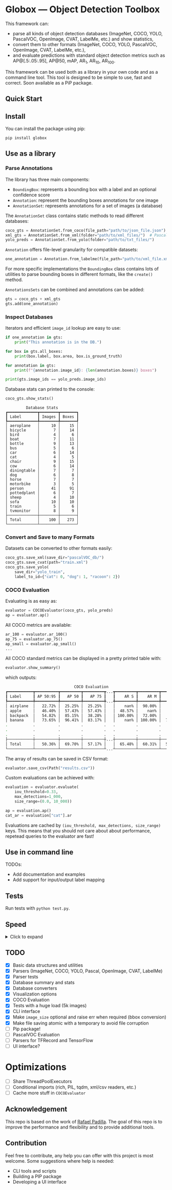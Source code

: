 # Globox — Object Detection Toolbox

This framework can:

* parse all kinds of object detection databases (ImageNet, COCO, YOLO, PascalVOC, OpenImage, CVAT, LabelMe, etc.) and show statistics,
* convert them to other formats (ImageNet, COCO, YOLO, PascalVOC, OpenImage, CVAT, LabelMe, etc.),
* and evaluate predictions with standard object detection metrics such as AP@[.5:.05:.95], AP@50, mAP, AR<sub>1</sub>, AR<sub>10</sub>, AR<sub>100</sub>.

This framework can be used both as a library in your own code and as a command line tool. This tool is designed to be simple to use, fast and correct. Soon available as a PiP package.

## Quick Start

## Install

You can install the package using pip:

```shell
pip install globox
```

## Use as a library

### Parse Annotations

The library has three main components:
- `BoundingBox`: represents a bounding box with a label and an optional confidence score
- `Annotation`: represent the bounding boxes annotations for one image
- `AnnotationSet`: represents annotations for a set of images (a database)

The `AnnotationSet` class contains static methods to read different databases:

```python
coco_gts = AnnotationSet.from_coco(file_path="path/to/json_file.json")
xml_gts = AnnotationSet.from_xml(folder="path/to/xml_files/")  # PascalVOC
yolo_preds = AnnotationSet.from_yolo(folder="path/to/txt_files/")
```

`Annotation` offers file-level granularity for compatible datasets:

```python
one_annotation = Annotation.from_labelme(file_path="path/to/xml_file.xml")
```

For more specific implementations the `BoundingBox` class contains lots of utilities to parse bounding boxes in different formats, like the `create()` method.

`AnnotationsSets` can be combined and annotations can be added:

```python
gts = coco_gts + xml_gts
gts.add(one_annotation)
```

### Inspect Databases

Iterators and efficient `image_id` lookup are easy to use:

```python
if one_annotation in gts:
    print("This annotation is in the DB.")

for box in gts.all_boxes:
    print(box.label, box.area, box.is_ground_truth)

for annotation in gts:
    print(f"{annotation.image_id}: {len(annotation.boxes)} boxes")

print(gts.image_ids == yolo_preds.image_ids)
```

Database stats can printed to the console:

```python
coco_gts.show_stats()
```

```
         Database Stats         
┏━━━━━━━━━━━━━┳━━━━━━━━┳━━━━━━━┓
┃ Label       ┃ Images ┃ Boxes ┃
┡━━━━━━━━━━━━━╇━━━━━━━━╇━━━━━━━┩
│ aeroplane   │     10 │    15 │
│ bicycle     │      7 │    14 │
│ bird        │      4 │     6 │
│ boat        │      7 │    11 │
│ bottle      │      9 │    13 │
│ bus         │      5 │     6 │
│ car         │      6 │    14 │
│ cat         │      4 │     5 │
│ chair       │      9 │    15 │
│ cow         │      6 │    14 │
│ diningtable │      7 │     7 │
│ dog         │      6 │     8 │
│ horse       │      7 │     7 │
│ motorbike   │      3 │     5 │
│ person      │     41 │    91 │
│ pottedplant │      6 │     7 │
│ sheep       │      4 │    10 │
│ sofa        │     10 │    10 │
│ train       │      5 │     6 │
│ tvmonitor   │      8 │     9 │
├─────────────┼────────┼───────┤
│ Total       │    100 │   273 │
└─────────────┴────────┴───────┘
```

### Convert and Save to many Formats

Datasets can be converted to other formats easily:

```python
coco_gts.save_xml(save_dir="pascalVOC_db/")
coco_gts.save_cvat(path="train.xml")
coco_gts.save_yolo(
    save_dir="yolo_train", 
    label_to_id={"cat": 0, "dog": 1, "racoon": 2})
```

### COCO Evaluation

Evaluating is as easy as:

```python
evaluator = COCOEvaluator(coco_gts, yolo_preds)
ap = evaluator.ap()
```

All COCO metrics are available:

```python
ar_100 = evaluator.ar_100()
ap_75 = evaluator.ap_75()
ap_small = evaluator.ap_small()
...
```

All COCO standard metrics can be displayed in a pretty printed table with:

```python
evaluator.show_summary()
````

which outputs:

```bash
                              COCO Evaluation                                                             
┏━━━━━━━━━━━┳━━━━━━━━━━┳━━━━━━━━━┳━━━━━━━━━┳...┳━━━━━━━━━┳━━━━━━━━━┳━━━━━━━━━┓
┃ Label     ┃ AP 50:95 ┃   AP 50 ┃   AP 75 ┃   ┃    AR S ┃    AR M ┃    AR L ┃
┡━━━━━━━━━━━╇━━━━━━━━━━╇━━━━━━━━━╇━━━━━━━━━╇...╇━━━━━━━━━╇━━━━━━━━━╇━━━━━━━━━┩
│ airplane  │   22.72% │  25.25% │  25.25% │   │    nan% │  90.00% │   0.00% │
│ apple     │   46.40% │  57.43% │  57.43% │   │  48.57% │    nan% │    nan% │
│ backpack  │   54.82% │  85.15% │  38.28% │   │ 100.00% │  72.00% │   0.00% │
│ banana    │   73.65% │  96.41% │  83.17% │   │    nan% │ 100.00% │  70.00% │
.           .          .         .         .   .         .         .         .
.           .          .         .         .   .         .         .         .
.           .          .         .         .   .         .         .         .
├───────────┼──────────┼─────────┼─────────┼...┼─────────┼─────────┼─────────┤
│ Total     │   50.36% │  69.70% │  57.17% │   │  65.48% │  60.31% │  55.37% │
└───────────┴──────────┴─────────┴─────────┴...┴─────────┴─────────┴─────────┘
```

The array of results can be saved in CSV format:

```python
evaluator.save_csv(Path("results.csv"))
```

Custom evaluations can be achieved with:

```python
evaluation = evaluator.evaluate(
    iou_threshold=0.33,
    max_detections=1_000,
    size_range=(0.0, 10_000))

ap = evaluation.ap()
cat_ar = evaluation["cat"].ar
```

Evaluations are cached by `(iou_threshold, max_detections, size_range)` keys. This means that you should not care about about performance, repetead queries to the evaluator are fast!

## Use in command line

TODOs:

- Add documentation and examples
- Add support for input/output label mapping

## Tests

Run tests with `python test.py`.

## Speed

<details>
<summary>Click to expand</summary>

Speed test is done using `timeit` with 1 iteration on an early 2015 MacBook Air (8 GB RAM Dual-Core 1.6 GHz). The database is COCO 2017 Validation which comprises 5k images and 36 781 bounding boxes. 

Task   |COCO |CVAT |OpenImage|LabelMe|PascalVOC|YOLO |TXT
-------|-----|-----|---------|-------|---------|-----|-----
Parsing|0.52s|0.59s|3.44s    |1.84s  |2.45s    |3.01s|2.54s
Saving |1.12s|0.74s|0.42s    |4.39s  |4.46s    |3.75s|3.52s

OpenImage, YOLO and TXT are slower because they store bounding box coordinates in relative coordinates and do not provide the image size, so reading it from the image file is required.

The fastest format is COCO and LabelMe (for individual annotation files).

`AnnotationSet.show_stats()`: 0.12 s

</details>

## TODO

- [x] Basic data structures and utilities
- [x] Parsers (ImageNet, COCO, YOLO, Pascal, OpenImage, CVAT, LabelMe)
- [x] Parser tests
- [x] Database summary and stats
- [x] Database converters
- [x] Visualization options
- [x] COCO Evaluation
- [x] Tests with a huge load (5k images)
- [x] CLI interface
- [x] Make `image_size` optional and raise err when required (bbox conversion)
- [x] Make file saving atomic with a temporary to avoid file corruption
- [ ] Pip package!
- [ ] PascalVOC Evaluation
- [ ] Parsers for TFRecord and TensorFlow
- [ ] UI interface?

# Optimizations
- [ ] Share ThreadPoolExecutors
- [ ] Conditional imports (rich, PIL, tqdm, xml/csv readers, etc.)
- [ ] Cache more stuff in `COCOEvaluator`

## Acknowledgement

This repo is based on the work of [Rafael Padilla](https://github.com/rafaelpadilla/review_object_detection_metrics). The goal of this repo is to improve the performance and flexibility and to provide additional tools.

## Contribution

Feel free to contribute, any help you can offer with this project is most welcome. Some suggestions where help is needed:
* CLI tools and scripts
* Building a PIP package
* Developing a UI interface
